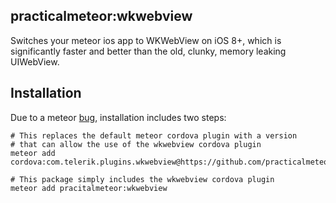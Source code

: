 ## practicalmeteor:wkwebview

Switches your meteor ios app to WKWeb​View on iOS 8+, which is significantly faster and better than the old, clunky, memory leaking UIWebView.

## Installation

Due to a meteor [bug](https://github.com/meteor/meteor/issues/4486), installation includes two steps:

```
# This replaces the default meteor cordova plugin with a version
# that can allow the use of the wkwebview cordova plugin
meteor add cordova:com.telerik.plugins.wkwebview@https://github.com/practicalmeteor/WKWebView/tarball/4a1d577dc790cd8e2156c389a73506d22deff98c

# This package simply includes the wkwebview cordova plugin
meteor add pracitalmeteor:wkwebview
```
